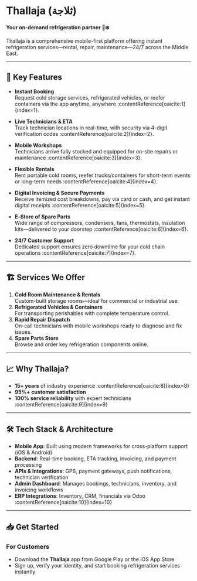 # Thallaja (ثلاجة)

**Your on-demand refrigeration partner 🚚❄️**

Thallaja is a comprehensive mobile-first platform offering instant refrigeration services—rental, repair, maintenance—24/7 across the Middle East.

---

## 📲 Key Features

- **Instant Booking**  
  Request cold storage services, refrigerated vehicles, or reefer containers via the app anytime, anywhere :contentReference[oaicite:1]{index=1}.

- **Live Technicians & ETA**  
  Track technician locations in real-time, with security via 4-digit verification codes :contentReference[oaicite:2]{index=2}.

- **Mobile Workshops**  
  Technicians arrive fully stocked and equipped for on-site repairs or maintenance :contentReference[oaicite:3]{index=3}.

- **Flexible Rentals**  
  Rent portable cold rooms, reefer trucks/containers for short-term events or long-term needs :contentReference[oaicite:4]{index=4}.

- **Digital Invoicing & Secure Payments**  
  Receive itemized cost breakdowns, pay via card or cash, and get instant digital receipts :contentReference[oaicite:5]{index=5}.

- **E‑Store of Spare Parts**  
  Wide range of compressors, condensers, fans, thermostats, insulation kits—delivered to your doorstep :contentReference[oaicite:6]{index=6}.

- **24/7 Customer Support**  
  Dedicated support ensures zero downtime for your cold chain operations :contentReference[oaicite:7]{index=7}.

---

## 🏗️ Services We Offer

1. **Cold Room Maintenance & Rentals**  
   Custom-built storage rooms—ideal for commercial or industrial use.  
2. **Refrigerated Vehicles & Containers**  
   For transporting perishables with complete temperature control.  
3. **Rapid Repair Dispatch**  
   On-call technicians with mobile workshops ready to diagnose and fix issues.  
4. **Spare Parts Store**  
   Browse and order key refrigeration components online.  

---

## 📈 Why Thallaja?

- **15+ years** of industry experience :contentReference[oaicite:8]{index=8}  
- **95%+ customer satisfaction**  
- **100% service reliability** with expert technicians :contentReference[oaicite:9]{index=9}

---

## 🛠️ Tech Stack & Architecture

- **Mobile App**: Built using modern frameworks for cross-platform support (iOS & Android)  
- **Backend**: Real-time booking, ETA tracking, invoicing, and payment processing  
- **APIs & Integrations**: GPS, payment gateways, push notifications, technician verification  
- **Admin Dashboard**: Manages bookings, technicians, inventory, and invoicing workflows  
- **ERP Integrations**: Inventory, CRM, financials via Odoo :contentReference[oaicite:10]{index=10}  

---

## 📥 Get Started

### For Customers

- Download the **Thallaja** app from Google Play or the iOS App Store  
- Sign up, verify your identity, and start booking refrigeration services instantly
